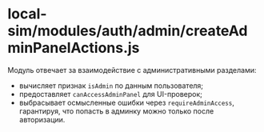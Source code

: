# local-sim/modules/auth/admin/createAdminPanelActions.js

Модуль отвечает за взаимодействие с административными разделами:
- вычисляет признак `isAdmin` по данным пользователя;
- предоставляет `canAccessAdminPanel` для UI-проверок;
- выбрасывает осмысленные ошибки через `requireAdminAccess`, гарантируя, что попасть в админку можно только после авторизации.
